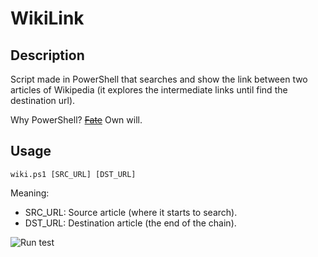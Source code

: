 # WikiLink

## Description
Script made in PowerShell that searches and show the link between two articles of Wikipedia (it explores the intermediate links until find the destination url). 

Why PowerShell? [~~Fate~~](http://i.imgur.com/d8TGXQg.png) Own will.

## Usage
```
wiki.ps1 [SRC_URL] [DST_URL]
```
Meaning:
- SRC_URL: Source article (where it starts to search).
- DST_URL: Destination article (the end of the chain).

![Run test](http://i.imgur.com/O6sPKDq.png)
